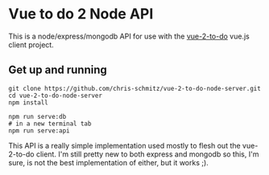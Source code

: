 # Vue to do 2 Node API

This is a node/express/mongodb API for use with the [vue-2-to-do](https://github.com/chris-schmitz/vue-2-to-do) vue.js client project.


## Get up and running 

```
git clone https://github.com/chris-schmitz/vue-2-to-do-node-server.git
cd vue-2-to-do-node-server
npm install

npm run serve:db
# in a new terminal tab
npm run serve:api
```

This API is a really simple implementation used mostly to flesh out the vue-2-to-do client. I'm still pretty new to both express and mongodb so this, I'm sure, is not the best implementation of either, but it works ;).